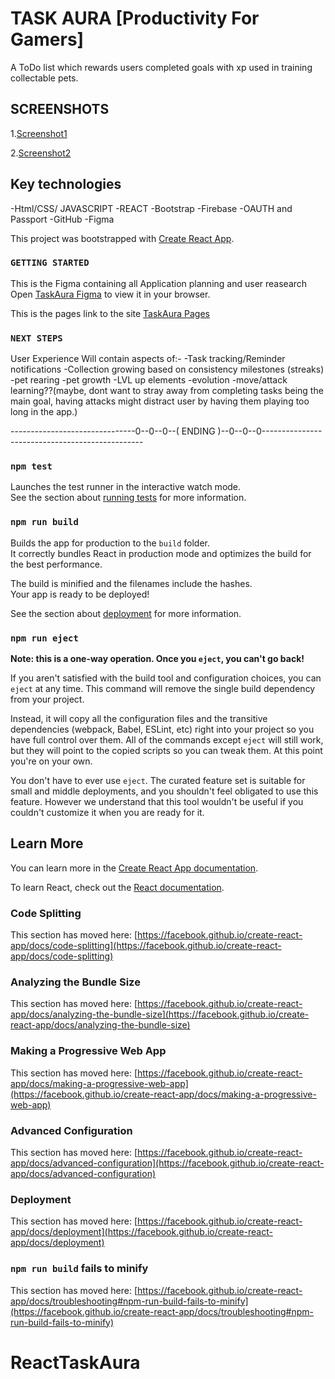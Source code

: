 # TASK AURA [Productivity For Gamers]

A ToDo list which rewards users completed goals with xp used in training collectable pets.

## SCREENSHOTS

1.[Screenshot1](Screenshot1.png)



2.[Screenshot2](Screenshot2.png)



## Key technologies
-Html/CSS/ JAVASCRIPT
-REACT
-Bootstrap
-Firebase
-OAUTH and Passport
-GitHub
-Figma


This project was bootstrapped with [Create React App](https://github.com/facebook/create-react-app).


### `GETTING STARTED`

This is the Figma containing all Application planning and user reasearch
Open [TaskAura Figma](https://www.figma.com/file/vh7mWzH1fFFs0jKBX9tn2w/TaskAura-TODO-App?node-id=222%3A345) to view it in your browser.

This is the pages link to the site 
[TaskAura Pages](https://sxanni.github.io/ReactTaskAura/)


###  `NEXT STEPS`
User Experience Will contain aspects of:-
 -Task tracking/Reminder notifications
 -Collection growing based on consistency milestones (streaks)
 -pet rearing
 -pet growth 
 -LVL up elements 
 -evolution 
 -move/attack learning??(maybe, dont want to stray away from completing tasks being the main goal, having attacks might distract user by having them playing too long in the app.)



-------------------------------0--0--0--( ENDING )--0--0--0------------------------------------------------
### `npm test`

Launches the test runner in the interactive watch mode.\
See the section about [running tests](https://facebook.github.io/create-react-app/docs/running-tests) for more information.

### `npm run build`

Builds the app for production to the `build` folder.\
It correctly bundles React in production mode and optimizes the build for the best performance.

The build is minified and the filenames include the hashes.\
Your app is ready to be deployed!

See the section about [deployment](https://facebook.github.io/create-react-app/docs/deployment) for more information.

### `npm run eject`

**Note: this is a one-way operation. Once you `eject`, you can't go back!**

If you aren't satisfied with the build tool and configuration choices, you can `eject` at any time. This command will remove the single build dependency from your project.

Instead, it will copy all the configuration files and the transitive dependencies (webpack, Babel, ESLint, etc) right into your project so you have full control over them. All of the commands except `eject` will still work, but they will point to the copied scripts so you can tweak them. At this point you're on your own.

You don't have to ever use `eject`. The curated feature set is suitable for small and middle deployments, and you shouldn't feel obligated to use this feature. However we understand that this tool wouldn't be useful if you couldn't customize it when you are ready for it.

## Learn More

You can learn more in the [Create React App documentation](https://facebook.github.io/create-react-app/docs/getting-started).

To learn React, check out the [React documentation](https://reactjs.org/).

### Code Splitting

This section has moved here: [https://facebook.github.io/create-react-app/docs/code-splitting](https://facebook.github.io/create-react-app/docs/code-splitting)

### Analyzing the Bundle Size

This section has moved here: [https://facebook.github.io/create-react-app/docs/analyzing-the-bundle-size](https://facebook.github.io/create-react-app/docs/analyzing-the-bundle-size)

### Making a Progressive Web App

This section has moved here: [https://facebook.github.io/create-react-app/docs/making-a-progressive-web-app](https://facebook.github.io/create-react-app/docs/making-a-progressive-web-app)

### Advanced Configuration

This section has moved here: [https://facebook.github.io/create-react-app/docs/advanced-configuration](https://facebook.github.io/create-react-app/docs/advanced-configuration)

### Deployment

This section has moved here: [https://facebook.github.io/create-react-app/docs/deployment](https://facebook.github.io/create-react-app/docs/deployment)

### `npm run build` fails to minify

This section has moved here: [https://facebook.github.io/create-react-app/docs/troubleshooting#npm-run-build-fails-to-minify](https://facebook.github.io/create-react-app/docs/troubleshooting#npm-run-build-fails-to-minify)
# ReactTaskAura

